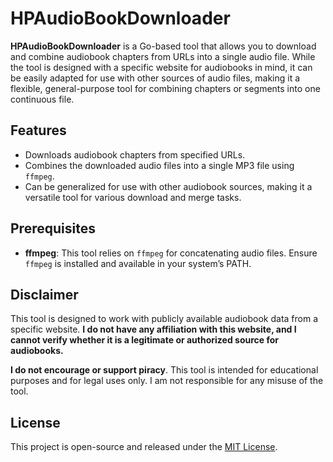 # HPAudioBookDownloader

**HPAudioBookDownloader** is a Go-based tool that allows you to download and combine audiobook chapters from URLs into a single audio file. While the tool is designed with a specific website for audiobooks in mind, it can be easily adapted for use with other sources of audio files, making it a flexible, general-purpose tool for combining chapters or segments into one continuous file.

## Features
- Downloads audiobook chapters from specified URLs.
- Combines the downloaded audio files into a single MP3 file using `ffmpeg`.
- Can be generalized for use with other audiobook sources, making it a versatile tool for various download and merge tasks.

## Prerequisites
- **ffmpeg**: This tool relies on `ffmpeg` for concatenating audio files. Ensure `ffmpeg` is installed and available in your system’s PATH.

## Disclaimer
This tool is designed to work with publicly available audiobook data from a specific website. **I do not have any affiliation with this website, and I cannot verify whether it is a legitimate or authorized source for audiobooks.** 

**I do not encourage or support piracy**. This tool is intended for educational purposes and for legal uses only. I am not responsible for any misuse of the tool.

## License
This project is open-source and released under the [MIT License](LICENSE).
